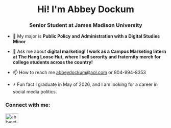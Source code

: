 <h1 align="center">Hi! I'm Abbey Dockum</h1>
<h3 align="center">Senior Student at James Madison University</h3>

- 🌱 My major is **Public Policy and Administration with a Digital Studies Minor**

- 💬 Ask me about **digital marketing! I work as a Campus Marketing Intern at The Hang Loose Hut, where I sell sorority and fraternity merch for college students across the country!**

- 📫 How to reach me abbeydockum@aol.com or 804-994-8353

- ⚡ Fun fact I graduate in May of 2026, and I am looking for a career in social media politics.

<h3 align="left">Connect with me:</h3>
<p align="left">
<a href="https://linkedin.com/in/abbeydockum" target="blank"><img align="center" src="https://raw.githubusercontent.com/rahuldkjain/github-profile-readme-generator/master/src/images/icons/Social/linked-in-alt.svg" alt="abbeydockum" height="30" width="40" /></a>
</p>
